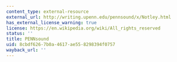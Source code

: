 ```yaml
---
content_type: external-resource
external_url: http://writing.upenn.edu/pennsound/x/Notley.html
has_external_license_warning: true
license: https://en.wikipedia.org/wiki/All_rights_reserved
status: ''
title: PENNsound
uid: 8cbdf626-7b0a-4617-ae55-8298394f0757
wayback_url: ''
---
```

